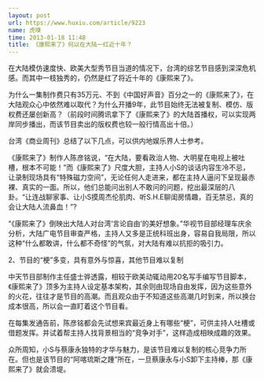 ```yaml
---
layout: post
url: https://www.huxiu.com/article/9223
name: 虎嗅
time: 2013-01-18 11:48
title: 《康熙来了》何以在大陆一红近十年？
---
```

在大陆模仿速度快、欧美大型秀节目当道的情况下，台湾的综艺节目感到深深危机感。而其中一枝独秀的，仍然是红了将近十年的《康熙来了》。

为什么一集制作费只有35万元、不到《中国好声音》百分之一的《康熙来了》，在大陆观众心中依然难以取代？为什么开播9年，此节目始终无法被复制、模仿、版权费还屡创新高？（前段时间腾讯拿下了《康熙来了》的大陆首播权，可以实现两岸同步播出，而该节目卖出的版权费也较一般行情高出十倍。）

台湾《商业周刊》总结了以下几点，可以供内地娱乐界人士参考。

《康熙来了》制作人陈彦铭说，“在大陆，要看政治人物、大明星在电视上被吐槽，根本不可能！”而《康熙来了》尺度大胆，主持人小S的谈话内容生冷不忌，让录制现场具有“特殊磁力空间”，无论任何人走进来，都在主持人逼问下呈现最赤裸、真实的一面。所以，他们总能问出别人不敢问的问题，挖出最深层的八卦。“让连战聊家事、让小S摸周杰伦肌肉、听S.H.E聊闺房情趣，百无禁忌，真的会让大陆人流鼻血！”?

“《康熙来了》倒映出大陆人对台湾‘言论自由’的美好想象。”华视节目部经理车庆余分析，大陆广电节目审查严格，主持人又多是正统科班出身，容易自我局限，所以这种“什么都敢讲，什么都不奇怪”的气氛，对大陆有难以抗拒的吸引力。

2、节目的“梗”多变，具有意外与惊喜，其他节目难以复制

中天节目部制作主任盛士骅透露，相较于欧美动辄动用20名写手编写节目脚本，《康熙来了》顶多为主持人设定基本架构，其余则由现场自由发挥，因为这些意外的火花，往往才是节目的高潮。而且观众由于不知道这些高潮几时到来，所以换台成本很高，所以会一直盯着这个节目看。

在每集发通告前，陈彦铭都会先试想来宾最近身上有哪些“梗”，可供主持人吐槽或借题发挥。并试着帮主持人找背景相当的“竞争对手”，这样造成相映成趣的效果。

众所周知，小S与蔡康永独特的才华与魅力，是该节目难以复制的核心竞争力所在。但也是该节目的“阿喀琉斯之踵”所在，一旦蔡康永与小S卸下主持棒，那《康熙来了》就会溃堤。

